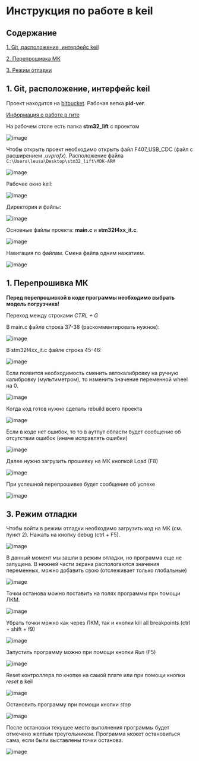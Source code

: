 # Инструкция по работе в keil

## Содержание

[1. Git, расположение, интерфейс keil](#ann)

[2. Перепрошивка МК](#prog)

[3. Режим отладки](#debug)


<a name="ann"><h2>1. Git, расположение, интерфейс keil</h2></a>

Проект находится на [bitbucket](https://bitbucket.inviewlab.com/projects/FLIFTBOT/repos/stm32_lift/browse?at=refs%2Fheads%2Fpid-ver). Рабочая ветка __pid-ver__.

[Информация о работе в гите](https://github.com/denismox/STM32HAL/blob/main/git.md)

На рабочем столе есть папка __stm32_lift__ с проектом

![image](https://github.com/user-attachments/assets/5b33ffd6-4bae-40e4-bca1-70bc12e93bb9)

Чтобы открыть проект необходимо открыть файл F407_USB_CDC (файл с расширением _.uvprofx_). Расположение файла ```C:\Users\leusa\Desktop\stm32_lift\MDK-ARM```

![image](https://github.com/user-attachments/assets/f58b1d43-c626-4bd7-90b5-d7aad680407c)

Рабочее окно keil:

![image](https://github.com/user-attachments/assets/f4badd6e-15c0-408f-99a7-fcb634cfaddc)

Директория и файлы:

![image](https://github.com/user-attachments/assets/937eb8c6-8809-4c2a-adba-7efa3344c280)

Основные файлы проекта: __main.c__ и __stm32f4xx_it.c__.

![image](https://github.com/user-attachments/assets/9aa380e5-91ef-46a4-ba50-02132b0055b0)

Навигация по файлам. Смена файла одним нажатием.

![image](https://github.com/user-attachments/assets/2ae0462b-9295-4f47-b643-6c87828cd4bb)

<a name="prog"><h2>1. Перепрошивка МК</h2></a>

__Перед перепрошивкой в коде программы необходимо выбрать модель погрузчика!__

Переход между строками _CTRL + G_

В main.c файле строка 37-38 (раскомментировать нужное):

![image](https://github.com/user-attachments/assets/3415f363-9dae-441c-bae8-c0adb1aaaa61)

В stm32f4xx_it.c файле строка 45-46:

![image](https://github.com/user-attachments/assets/56fcec32-c428-41cd-add6-63d375e6a280)

Если появится необходимость сменить автокалибровку на ручную калибровку (мультиметром), то изменить значение переменной wheel на 0.

![image](https://github.com/user-attachments/assets/f361986a-c37b-4ee3-85b3-1cbc4ede9d48)

Когда код готов нужно сделать rebuild всего проекта

![image](https://github.com/user-attachments/assets/9f78ccd8-eba0-404a-88f0-3fbcc804ddc1)

Если в коде нет ошибок, то то в аутпут области будет сообщение об отсутствии ошибок (иначе исправлять ошибки)

![image](https://github.com/user-attachments/assets/d0ba44e8-4dde-4300-a6fb-8721afbf3413)

Далее нужно загрузить прошивку на МК кнопкой Load (F8)

![image](https://github.com/user-attachments/assets/83209249-d1ca-40b9-8075-97860d64d81d)

При успешной перепрошивке будет сообщение об успехе

![image](https://github.com/user-attachments/assets/42ec04a9-365b-4856-890c-30530b468766)

<a name="prog"><h2>3. Режим отладки</h2></a>

Чтобы войти в режим отладки необходимо загрузить код на МК (см. пункт 2). Нажать на кнопку debug (ctrl + F5).

![image](https://github.com/user-attachments/assets/ec8e99cc-f3e0-4eab-8a81-7c21a06acbfd)

В данный момент мы зашли в режим отладки, но программа еще не запущена. В нижней части экрана распологаются значения переменных, можно добавить свою (отслеживает только глобальные)

![image](https://github.com/user-attachments/assets/321057ac-a2ef-46b2-b9a6-b1445a331a76)

Точки останова можно поставить на полях программы при помощи ЛКМ. 

![image](https://github.com/user-attachments/assets/85933016-12b1-4b7c-9721-390105177a43)

Убрать точки можно как через ЛКМ, так и кнопки kill all breakpoints (ctrl + shift + f9)

![image](https://github.com/user-attachments/assets/501cb45b-38c8-4bb0-8742-ca80a0e9e4f8)

Запустить программу можно при помощи кнопки _Run_ (F5)

![image](https://github.com/user-attachments/assets/33d606c6-32cd-4422-aef4-5368a8ce7474)

Reset контроллера по кнопке на самой плате или при помощи кнопки _reset_ в keil

![image](https://github.com/user-attachments/assets/6235aa85-dc94-4f12-b890-2673a12f1742)

Остановить программу при помощи кнопки _stop_

![image](https://github.com/user-attachments/assets/701acdb7-58bc-4caa-a0d8-3730db64d3c6)

После остановки текущее место выполнения программы будет отмечено желтым треугольником. Программа может остановиться сама, если были выставлены точки останова.

![image](https://github.com/user-attachments/assets/7a4b3e19-fc69-4f28-8330-3b493d83c700)













